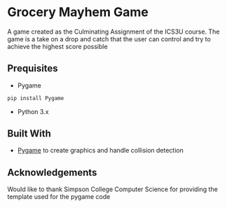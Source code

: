 # Grocery Mayhem Game

A game created as the Culminating Assignment of the ICS3U course. The game is a take on a drop and catch that the user can control and try to achieve the highest score possible

## Prequisites

- Pygame

```bash
pip install Pygame
```

- Python 3.x

## Built With

- [Pygame](https://www.pygame.org/docs/) to create graphics and handle collision detection

## Acknowledgements

Would like to thank Simpson College Computer Science for providing the template used for the pygame code